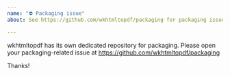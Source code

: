 ```yaml
---
name: "⛔ Packaging issue"
about: See https://github.com/wkhtmltopdf/packaging for packaging issues.

---
```


wkhtmltopdf has its own dedicated repository for packaging. Please open your
packaging-related issue at https://github.com/wkhtmltopdf/packaging

Thanks!
